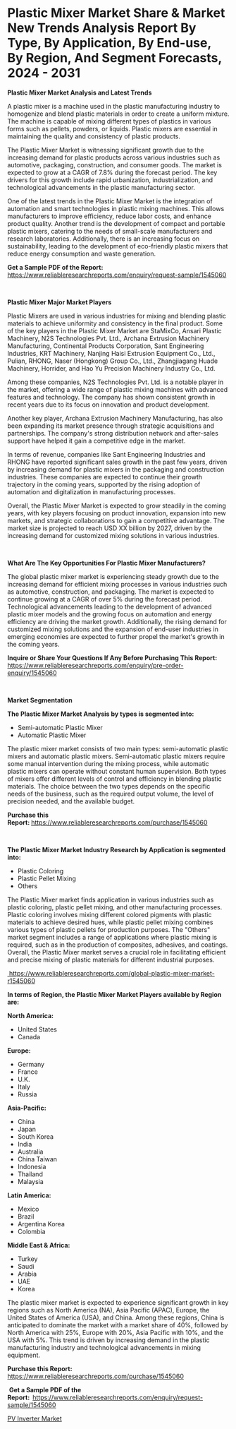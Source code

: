 <p><h1>Plastic Mixer Market Share & Market New Trends Analysis Report By Type, By Application, By End-use, By Region, And Segment Forecasts, 2024 - 2031</h1></p><p><strong>Plastic Mixer Market Analysis and Latest Trends</strong></p>
<p><p>A plastic mixer is a machine used in the plastic manufacturing industry to homogenize and blend plastic materials in order to create a uniform mixture. The machine is capable of mixing different types of plastics in various forms such as pellets, powders, or liquids. Plastic mixers are essential in maintaining the quality and consistency of plastic products.</p><p>The Plastic Mixer Market is witnessing significant growth due to the increasing demand for plastic products across various industries such as automotive, packaging, construction, and consumer goods. The market is expected to grow at a CAGR of 7.8% during the forecast period. The key drivers for this growth include rapid urbanization, industrialization, and technological advancements in the plastic manufacturing sector.</p><p>One of the latest trends in the Plastic Mixer Market is the integration of automation and smart technologies in plastic mixing machines. This allows manufacturers to improve efficiency, reduce labor costs, and enhance product quality. Another trend is the development of compact and portable plastic mixers, catering to the needs of small-scale manufacturers and research laboratories. Additionally, there is an increasing focus on sustainability, leading to the development of eco-friendly plastic mixers that reduce energy consumption and waste generation.</p></p>
<p><strong>Get a Sample PDF of the Report:&nbsp;</strong> <a href="https://www.reliableresearchreports.com/enquiry/request-sample/1545060">https://www.reliableresearchreports.com/enquiry/request-sample/1545060</a></p>
<p>&nbsp;</p>
<p><strong>Plastic Mixer Major Market Players</strong></p>
<p><p>Plastic Mixers are used in various industries for mixing and blending plastic materials to achieve uniformity and consistency in the final product. Some of the key players in the Plastic Mixer Market are StaMixCo, Ansari Plastic Machinery, N2S Technologies Pvt. Ltd., Archana Extrusion Machinery Manufacturing, Continental Products Corporation, Sant Engineering Industries, KRT Machinery, Nanjing Haisi Extrusion Equipment Co., Ltd., Pulian, RHONG, Naser (Hongkong) Group Co., Ltd., Zhangjiagang Huade Machinery, Horrider, and Hao Yu Precision Machinery Industry Co., Ltd.</p><p>Among these companies, N2S Technologies Pvt. Ltd. is a notable player in the market, offering a wide range of plastic mixing machines with advanced features and technology. The company has shown consistent growth in recent years due to its focus on innovation and product development.</p><p>Another key player, Archana Extrusion Machinery Manufacturing, has also been expanding its market presence through strategic acquisitions and partnerships. The company's strong distribution network and after-sales support have helped it gain a competitive edge in the market.</p><p>In terms of revenue, companies like Sant Engineering Industries and RHONG have reported significant sales growth in the past few years, driven by increasing demand for plastic mixers in the packaging and construction industries. These companies are expected to continue their growth trajectory in the coming years, supported by the rising adoption of automation and digitalization in manufacturing processes.</p><p>Overall, the Plastic Mixer Market is expected to grow steadily in the coming years, with key players focusing on product innovation, expansion into new markets, and strategic collaborations to gain a competitive advantage. The market size is projected to reach USD XX billion by 2027, driven by the increasing demand for customized mixing solutions in various industries.</p></p>
<p>&nbsp;</p>
<p><strong>What Are The Key Opportunities For Plastic Mixer Manufacturers?</strong></p>
<p><p>The global plastic mixer market is experiencing steady growth due to the increasing demand for efficient mixing processes in various industries such as automotive, construction, and packaging. The market is expected to continue growing at a CAGR of over 5% during the forecast period. Technological advancements leading to the development of advanced plastic mixer models and the growing focus on automation and energy efficiency are driving the market growth. Additionally, the rising demand for customized mixing solutions and the expansion of end-user industries in emerging economies are expected to further propel the market's growth in the coming years.</p></p>
<p><strong>Inquire or Share Your Questions If Any Before Purchasing This Report:</strong> <a href="https://www.reliableresearchreports.com/enquiry/pre-order-enquiry/1545060">https://www.reliableresearchreports.com/enquiry/pre-order-enquiry/1545060</a></p>
<p>&nbsp;</p>
<p><strong>Market Segmentation</strong></p>
<p><strong>The Plastic Mixer Market Analysis by types is segmented into:</strong></p>
<p><ul><li>Semi-automatic Plastic Mixer</li><li>Automatic Plastic Mixer</li></ul></p>
<p><p>The plastic mixer market consists of two main types: semi-automatic plastic mixers and automatic plastic mixers. Semi-automatic plastic mixers require some manual intervention during the mixing process, while automatic plastic mixers can operate without constant human supervision. Both types of mixers offer different levels of control and efficiency in blending plastic materials. The choice between the two types depends on the specific needs of the business, such as the required output volume, the level of precision needed, and the available budget.</p></p>
<p><strong>Purchase this Report:&nbsp;</strong><a href="https://www.reliableresearchreports.com/purchase/1545060">https://www.reliableresearchreports.com/purchase/1545060</a></p>
<p>&nbsp;</p>
<p><strong>The Plastic Mixer Market Industry Research by Application is segmented into:</strong></p>
<p><ul><li>Plastic Coloring</li><li>Plastic Pellet Mixing</li><li>Others</li></ul></p>
<p><p>The Plastic Mixer market finds application in various industries such as plastic coloring, plastic pellet mixing, and other manufacturing processes. Plastic coloring involves mixing different colored pigments with plastic materials to achieve desired hues, while plastic pellet mixing combines various types of plastic pellets for production purposes. The "Others" market segment includes a range of applications where plastic mixing is required, such as in the production of composites, adhesives, and coatings. Overall, the Plastic Mixer market serves a crucial role in facilitating efficient and precise mixing of plastic materials for different industrial purposes.</p></p>
<p><a href="https://www.reliableresearchreports.com/global-plastic-mixer-market-r1545060">&nbsp;https://www.reliableresearchreports.com/global-plastic-mixer-market-r1545060</a></p>
<p><strong>In terms of Region, the Plastic Mixer Market Players available by Region are:</strong></p>
<p>
    <p> <strong> North America: </strong>
        <ul>
            <li>United States</li>
            <li>Canada</li>
        </ul>
        </p> 
    <p> <strong> Europe: </strong>
        <ul>
            <li>Germany</li>
            <li>France</li>
            <li>U.K.</li>
            <li>Italy</li>
            <li>Russia</li>
        </ul>
        </p> 
    <p> <strong> Asia-Pacific: </strong>
        <ul>
            <li>China</li>
            <li>Japan</li>
            <li>South Korea</li>
            <li>India</li>
            <li>Australia</li>
            <li>China Taiwan</li>
            <li>Indonesia</li>
            <li>Thailand</li>
            <li>Malaysia</li>
        </ul>
        </p> 
    <p> <strong> Latin America: </strong>
        <ul>
            <li>Mexico</li>
            <li>Brazil</li>
            <li>Argentina Korea</li>
            <li>Colombia</li>
        </ul>
        </p> 
    <p> <strong> Middle East & Africa: </strong>
        <ul>
            <li>Turkey</li>
            <li>Saudi</li>
            <li>Arabia</li>
            <li>UAE</li>
            <li>Korea</li>
        </ul>
    </p>
    </p>
<p><p>The plastic mixer market is expected to experience significant growth in key regions such as North America (NA), Asia Pacific (APAC), Europe, the United States of America (USA), and China. Among these regions, China is anticipated to dominate the market with a market share of 40%, followed by North America with 25%, Europe with 20%, Asia Pacific with 10%, and the USA with 5%. This trend is driven by increasing demand in the plastic manufacturing industry and technological advancements in mixing equipment.</p></p>
<p><strong>Purchase this Report: </strong><a href="https://www.reliableresearchreports.com/purchase/1545060">https://www.reliableresearchreports.com/purchase/1545060</a></p>
<p>&nbsp;<strong>Get a Sample PDF of the Report:&nbsp;&nbsp;</strong><a href="https://www.reliableresearchreports.com/enquiry/request-sample/1545060">https://www.reliableresearchreports.com/enquiry/request-sample/1545060</a></p>
<p><strong></strong></p>
<p><p><a href="https://military-diascia-e68.notion.site/PV-Inverter-Market-Share-Evolution-and-Market-Growth-Trends-2024-2031-479537f6795d4dd09264305a92deb37c">PV Inverter Market</a></p></p>